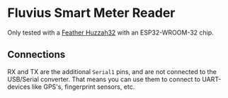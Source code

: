 # Fluvius Smart Meter Reader

Only tested with a [Feather Huzzah32](https://learn.adafruit.com/adafruit-huzzah32-esp32-feather) with an ESP32-WROOM-32 chip.

## Connections

RX and TX are the additional `Serial1` pins, and are not connected to the USB/Serial converter. That means you can use them to connect to UART-devices like GPS's, fingerprint sensors, etc.
